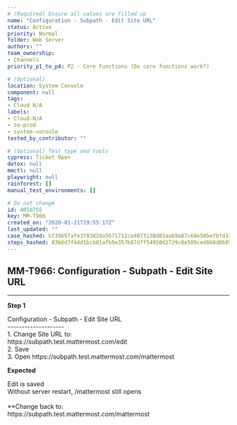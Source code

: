 ```yaml
---
# (Required) Ensure all values are filled up
name: "Configuration - Subpath - Edit Site URL"
status: Active
priority: Normal
folder: Web Server
authors: ""
team_ownership:
- Channels
priority_p1_to_p4: P2 - Core Functions (Do core functions work?)

# (Optional)
location: System Console
component: null
tags:
- Cloud N/A
labels:
- Cloud-N/A
- se-prod
- system-console
tested_by_contributor: ""

# (Optional) Test type and tools
cypress: Ticket Open
detox: null
mmctl: null
playwright: null
rainforest: []
manual_test_environments: []

# Do not change
id: 4050755
key: MM-T966
created_on: "2020-01-21T19:55:17Z"
last_updated: ""
case_hashed: bf39697afe3783d2da5671712ce4073138d83aab9a87c68e50befbfd33e8d179bc81573afac1d05cfc4b57c7c88bd915
steps_hashed: 83b6d7f44d1bcb81afb9e357b87dff54950d2729c8e509ced6b8d0685a2da45a232844d6f725314df57acb0e59e2e24e
---
```


<!-- (Auto-generated) Based on frontmatter's "key" and "name" -->

## MM-T966: Configuration - Subpath - Edit Site URL

---

**Step 1**

Configuration - Subpath - Edit Site URL\
\--------------------\
1\. Change Site URL to:\
https\://subpath.test.mattermost.com/edit\
2\. Save\
3\. Open https\://subpath.test.mattermost.com/mattermost

**Expected**

Edit is saved\
Without server restart, /mattermost still opens\
\
\*\*Change back to:\
https\://subpath.test.mattermost.com/mattermost
